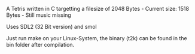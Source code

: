 A Tetris written in C targetting a filesize of 2048 Bytes - Current size: 1518 Bytes - Still music missing

Uses SDL2 (32 Bit version) and smol

Just run make on your Linux-System, the binary (t2k) can be found in the bin folder after compilation.


